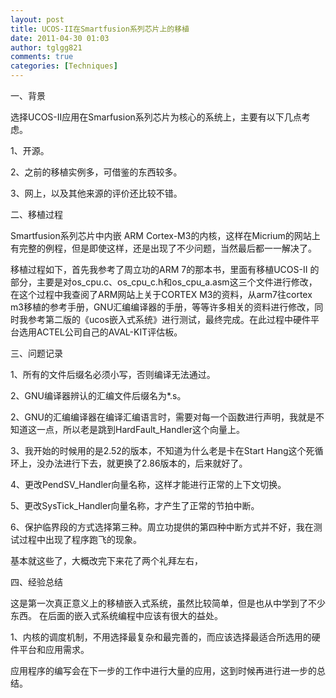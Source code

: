 ```yaml
---
layout: post
title: UCOS-II在Smartfusion系列芯片上的移植
date: 2011-04-30 01:03
author: tglgg821
comments: true
categories: [Techniques]
---
```

<p align="LEFT">一、背景</p>
<p align="LEFT">选择UCOS-II应用在Smarfusion系列芯片为核心的系统上，主要有以下几点考虑。</p>
<p align="LEFT">1、开源。</p>
<p align="LEFT">2、之前的移植实例多，可借鉴的东西较多。</p>
<p align="LEFT">3、网上，以及其他来源的评价还比较不错。</p>
<p align="LEFT">二、移植过程</p>
<p align="LEFT">Smartfusion系列芯片中内嵌 ARM Cortex-M3的内核，这样在Micrium的网站上有完整的例程，但是即使这样，还是出现了不少问题，当然最后都一一解决了。</p>
<p align="LEFT">移植过程如下，首先我参考了周立功的ARM 7的那本书，里面有移植UCOS-II 的部分，主要是对os_cpu.c、os_cpu_c.h和os_cpu_a.asm这三个文件进行修改，在这个过程中我查阅了ARM网站上关于CORTEX M3的资料，从arm7往cortex m3移植的参考手册，GNU汇编编译器的手册，等等许多相关的资料进行修改，同时我参考第二版的《ucos嵌入式系统》进行测试，最终完成。在此过程中硬件平台选用ACTEL公司自己的AVAL-KIT评估板。</p>
<p align="LEFT">三、问题记录</p>
<p align="LEFT">1、所有的文件后缀名必须小写，否则编译无法通过。</p>
<p align="LEFT">2、GNU编译器辨认的汇编文件后缀名为*.s。</p>
<p align="LEFT">2、GNU的汇编编译器在编译汇编语言时，需要对每一个函数进行声明，我就是不知道这一点，所以老是跳到HardFault_Handler这个向量上。</p>
<p align="LEFT">3、我开始的时候用的是2.52的版本，不知道为什么老是卡在Start Hang这个死循环上，没办法进行下去，就更换了2.86版本的，后来就好了。</p>
<p align="LEFT">4、更改PendSV_Handler向量名称，这样才能进行正常的上下文切换。</p>
<p align="LEFT">5、更改SysTick_Handler向量名称，才产生了正常的节拍中断。</p>
<p align="LEFT">6、保护临界段的方式选择第三种。周立功提供的第四种中断方式并不好，我在测试过程中出现了程序跑飞的现象。</p>
<p align="LEFT">基本就这些了，大概改完下来花了两个礼拜左右，</p>
<p align="LEFT">四、经验总结</p>
<p align="LEFT">这是第一次真正意义上的移植嵌入式系统，虽然比较简单，但是也从中学到了不少东西。 在后面的嵌入式系统编程中应该有很大的益处。</p>
<p align="LEFT">1、内核的调度机制，不用选择最复杂和最完善的，而应该选择最适合所选用的硬件平台和应用需求。</p>
<p align="LEFT">应用程序的编写会在下一步的工作中进行大量的应用，这到时候再进行进一步的总结。</p>
